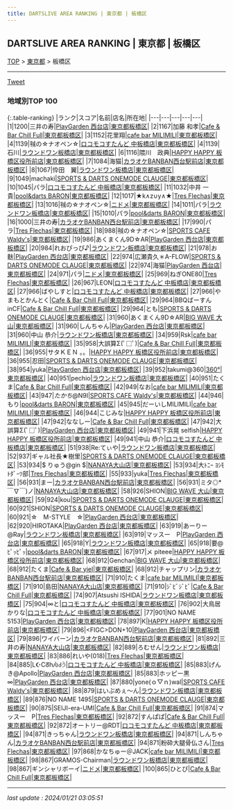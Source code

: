 ```yaml
---
title: DARTSLIVE AREA RANKING | 東京都 | 板橋区
---
```

## DARTSLIVE AREA RANKING | 東京都 | 板橋区

[TOP](/darts/rank/) > [東京都](/darts/rank/東京都/) > 板橋区

___

<a href="https://twitter.com/share?ref_src=twsrc%5Etfw" data-text="DARTSLIVE AREA RANKING | 東京都板橋区" class="twitter-share-button" data-via="DARTSLIVE" data-hashtags="DARTSLIVE" data-related="DARTSLIVE" data-show-count="false">Tweet</a>

### 地域別TOP 100

{:.table-ranking}
|ランク|スコア|名前|店名|所在地|
|---|---|---|---|---|
|1|1200|三井の寿|<a href="https://search.dartslive.com/jp/shop/2dad1606d2defda5774c926eb736cb5a">PlayGarden 西台店</a>|<a href="/darts/rank/東京都/板橋区">東京都板橋区</a>|
|2|1167|加藤 和孝|<a href="https://search.dartslive.com/jp/shop/d984a1f7dd09055c0d9b047a20a7ba1e">Cafe & Bar Chill Full</a>|<a href="/darts/rank/東京都/板橋区">東京都板橋区</a>|
|3|1152|花里翔|<a href="https://search.dartslive.com/jp/shop/ecb2c4bdef0b10390d9b047a20a7ba1e">cafe bar MILIMILI</a>|<a href="/darts/rank/東京都/板橋区">東京都板橋区</a>|
|4|1139|㍻の☆ナオペン☆|<a href="https://search.dartslive.com/jp/shop/5fd64e030cf99c880d9b047a20a7ba1e">ロコモコすたんど 中板橋店</a>|<a href="/darts/rank/東京都/板橋区">東京都板橋区</a>|
|4|1139|石川|<a href="https://search.dartslive.com/jp/shop/9569b5ff4dbb796b0d9b047a20a7ba1e">ラウンドワン板橋店</a>|<a href="/darts/rank/東京都/板橋区">東京都板橋区</a>|
|6|1116|隈川　政典|<a href="https://search.dartslive.com/jp/shop/17b404215110f4010d9b047a20a7ba1e">HAPPY HAPPY 板橋区役所前店</a>|<a href="/darts/rank/東京都/板橋区">東京都板橋区</a>|
|7|1084|海猫|<a href="https://search.dartslive.com/jp/shop/6768749795d555860d9b047a20a7ba1e">カラオケBANBAN西台駅前店</a>|<a href="/darts/rank/東京都/板橋区">東京都板橋区</a>|
|8|1067|忰田　翼|<a href="https://search.dartslive.com/jp/shop/9569b5ff4dbb796b0d9b047a20a7ba1e">ラウンドワン板橋店</a>|<a href="/darts/rank/東京都/板橋区">東京都板橋区</a>|
|9|1049|machaki|<a href="https://search.dartslive.com/jp/shop/ea890863136138930d9b047a20a7ba1e">SPORTS & DARTS ONEMODE CLAUGE</a>|<a href="/darts/rank/東京都/板橋区">東京都板橋区</a>|
|10|1045|パラ|<a href="https://search.dartslive.com/jp/shop/5fd64e030cf99c880d9b047a20a7ba1e">ロコモコすたんど 中板橋店</a>|<a href="/darts/rank/東京都/板橋区">東京都板橋区</a>|
|11|1032|中井 一貴|<a href="https://search.dartslive.com/jp/shop/adff8c73cc111aa30d9b047a20a7ba1e">pool&darts BARON</a>|<a href="/darts/rank/東京都/板橋区">東京都板橋区</a>|
|12|1017|★k∧z∪y∧★|<a href="https://search.dartslive.com/jp/shop/47f09f8b860cf463790ab824ce8730e5">Tres Flechas</a>|<a href="/darts/rank/東京都/板橋区">東京都板橋区</a>|
|13|1016|㍻の☆ナオペン☆|<a href="https://search.dartslive.com/jp/shop/f9939aa86ba1ba4b25d56fb0e5c39bac">ニドメ</a>|<a href="/darts/rank/東京都/板橋区">東京都板橋区</a>|
|14|1011|パラ|<a href="https://search.dartslive.com/jp/shop/9569b5ff4dbb796b0d9b047a20a7ba1e">ラウンドワン板橋店</a>|<a href="/darts/rank/東京都/板橋区">東京都板橋区</a>|
|15|1010|パラ|<a href="https://search.dartslive.com/jp/shop/adff8c73cc111aa30d9b047a20a7ba1e">pool&darts BARON</a>|<a href="/darts/rank/東京都/板橋区">東京都板橋区</a>|
|16|1000|三井の寿|<a href="https://search.dartslive.com/jp/shop/6768749795d555860d9b047a20a7ba1e">カラオケBANBAN西台駅前店</a>|<a href="/darts/rank/東京都/板橋区">東京都板橋区</a>|
|17|990|パラ|<a href="https://search.dartslive.com/jp/shop/47f09f8b860cf463790ab824ce8730e5">Tres Flechas</a>|<a href="/darts/rank/東京都/板橋区">東京都板橋区</a>|
|18|988|㍻の☆ナオペン☆|<a href="https://search.dartslive.com/jp/shop/cb00df1d849659740d9b047a20a7ba1e">SPORTS CAFE Waldy's</a>|<a href="/darts/rank/東京都/板橋区">東京都板橋区</a>|
|19|986|あくまくん9D☆AR|<a href="https://search.dartslive.com/jp/shop/2dad1606d2defda5774c926eb736cb5a">PlayGarden 西台店</a>|<a href="/darts/rank/東京都/板橋区">東京都板橋区</a>|
|20|984|れおぴっぴ♪|<a href="https://search.dartslive.com/jp/shop/9569b5ff4dbb796b0d9b047a20a7ba1e">ラウンドワン板橋店</a>|<a href="/darts/rank/東京都/板橋区">東京都板橋区</a>|
|21|978|お麩|<a href="https://search.dartslive.com/jp/shop/2dad1606d2defda5774c926eb736cb5a">PlayGarden 西台店</a>|<a href="/darts/rank/東京都/板橋区">東京都板橋区</a>|
|22|974|広瀬貴久＊A-FLOW|<a href="https://search.dartslive.com/jp/shop/ea890863136138930d9b047a20a7ba1e">SPORTS & DARTS ONEMODE CLAUGE</a>|<a href="/darts/rank/東京都/板橋区">東京都板橋区</a>|
|22|974|海猫|<a href="https://search.dartslive.com/jp/shop/2dad1606d2defda5774c926eb736cb5a">PlayGarden 西台店</a>|<a href="/darts/rank/東京都/板橋区">東京都板橋区</a>|
|24|971|パラ|<a href="https://search.dartslive.com/jp/shop/f9939aa86ba1ba4b25d56fb0e5c39bac">ニドメ</a>|<a href="/darts/rank/東京都/板橋区">東京都板橋区</a>|
|25|969|ねぎONE80|<a href="https://search.dartslive.com/jp/shop/47f09f8b860cf463790ab824ce8730e5">Tres Flechas</a>|<a href="/darts/rank/東京都/板橋区">東京都板橋区</a>|
|26|967|LEON|<a href="https://search.dartslive.com/jp/shop/5fd64e030cf99c880d9b047a20a7ba1e">ロコモコすたんど 中板橋店</a>|<a href="/darts/rank/東京都/板橋区">東京都板橋区</a>|
|27|966|ばやしすと|<a href="https://search.dartslive.com/jp/shop/5fd64e030cf99c880d9b047a20a7ba1e">ロコモコすたんど 中板橋店</a>|<a href="/darts/rank/東京都/板橋区">東京都板橋区</a>|
|27|966|やまもとかんとく|<a href="https://search.dartslive.com/jp/shop/d984a1f7dd09055c0d9b047a20a7ba1e">Cafe & Bar Chill Full</a>|<a href="/darts/rank/東京都/板橋区">東京都板橋区</a>|
|29|964|BBQばーすんinCF|<a href="https://search.dartslive.com/jp/shop/d984a1f7dd09055c0d9b047a20a7ba1e">Cafe & Bar Chill Full</a>|<a href="/darts/rank/東京都/板橋区">東京都板橋区</a>|
|29|964|とも|<a href="https://search.dartslive.com/jp/shop/ea890863136138930d9b047a20a7ba1e">SPORTS & DARTS ONEMODE CLAUGE</a>|<a href="/darts/rank/東京都/板橋区">東京都板橋区</a>|
|31|960|あくまくん9D☆AR|<a href="https://search.dartslive.com/jp/shop/17ec1cdb7f3d7f6d0d9b047a20a7ba1e">BIG WAVE 大山</a>|<a href="/darts/rank/東京都/板橋区">東京都板橋区</a>|
|31|960|しんちゃん|<a href="https://search.dartslive.com/jp/shop/2dad1606d2defda5774c926eb736cb5a">PlayGarden 西台店</a>|<a href="/darts/rank/東京都/板橋区">東京都板橋区</a>|
|31|960|中山 恭介|<a href="https://search.dartslive.com/jp/shop/9569b5ff4dbb796b0d9b047a20a7ba1e">ラウンドワン板橋店</a>|<a href="/darts/rank/東京都/板橋区">東京都板橋区</a>|
|34|959|Rsk|<a href="https://search.dartslive.com/jp/shop/ecb2c4bdef0b10390d9b047a20a7ba1e">cafe bar MILIMILI</a>|<a href="/darts/rank/東京都/板橋区">東京都板橋区</a>|
|35|958|大誤算Σ(ﾟ□ﾟ)|<a href="https://search.dartslive.com/jp/shop/d984a1f7dd09055c0d9b047a20a7ba1e">Cafe & Bar Chill Full</a>|<a href="/darts/rank/東京都/板橋区">東京都板橋区</a>|
|36|955|サタＫＥＮ 。。|<a href="https://search.dartslive.com/jp/shop/17b404215110f4010d9b047a20a7ba1e">HAPPY HAPPY 板橋区役所前店</a>|<a href="/darts/rank/東京都/板橋区">東京都板橋区</a>|
|36|955|忍田|<a href="https://search.dartslive.com/jp/shop/ea890863136138930d9b047a20a7ba1e">SPORTS & DARTS ONEMODE CLAUGE</a>|<a href="/darts/rank/東京都/板橋区">東京都板橋区</a>|
|38|954|yuka|<a href="https://search.dartslive.com/jp/shop/2dad1606d2defda5774c926eb736cb5a">PlayGarden 西台店</a>|<a href="/darts/rank/東京都/板橋区">東京都板橋区</a>|
|39|952|takumi@360|<a href="https://search.dartslive.com/jp/shop/25444608235366e30d9b047a20a7ba1e">360°</a>|<a href="/darts/rank/東京都/板橋区">東京都板橋区</a>|
|40|951|pechio|<a href="https://search.dartslive.com/jp/shop/9569b5ff4dbb796b0d9b047a20a7ba1e">ラウンドワン板橋店</a>|<a href="/darts/rank/東京都/板橋区">東京都板橋区</a>|
|40|951|たくま|<a href="https://search.dartslive.com/jp/shop/d984a1f7dd09055c0d9b047a20a7ba1e">Cafe & Bar Chill Full</a>|<a href="/darts/rank/東京都/板橋区">東京都板橋区</a>|
|42|949|なお|<a href="https://search.dartslive.com/jp/shop/ecb2c4bdef0b10390d9b047a20a7ba1e">cafe bar MILIMILI</a>|<a href="/darts/rank/東京都/板橋区">東京都板橋区</a>|
|43|947|$たかち$@N9I|<a href="https://search.dartslive.com/jp/shop/cb00df1d849659740d9b047a20a7ba1e">SPORTS CAFE Waldy's</a>|<a href="/darts/rank/東京都/板橋区">東京都板橋区</a>|
|44|946|もり|<a href="https://search.dartslive.com/jp/shop/adff8c73cc111aa30d9b047a20a7ba1e">pool&darts BARON</a>|<a href="/darts/rank/東京都/板橋区">東京都板橋区</a>|
|45|945|だーいしMILIMILI|<a href="https://search.dartslive.com/jp/shop/ecb2c4bdef0b10390d9b047a20a7ba1e">cafe bar MILIMILI</a>|<a href="/darts/rank/東京都/板橋区">東京都板橋区</a>|
|46|944|こじみな|<a href="https://search.dartslive.com/jp/shop/17b404215110f4010d9b047a20a7ba1e">HAPPY HAPPY 板橋区役所前店</a>|<a href="/darts/rank/東京都/板橋区">東京都板橋区</a>|
|47|942|ななしー|<a href="https://search.dartslive.com/jp/shop/d984a1f7dd09055c0d9b047a20a7ba1e">Cafe & Bar Chill Full</a>|<a href="/darts/rank/東京都/板橋区">東京都板橋区</a>|
|47|942|大誤算Σ(ﾟ□ﾟ)|<a href="https://search.dartslive.com/jp/shop/2dad1606d2defda5774c926eb736cb5a">PlayGarden 西台店</a>|<a href="/darts/rank/東京都/板橋区">東京都板橋区</a>|
|49|941|下浜晃 selfish|<a href="https://search.dartslive.com/jp/shop/17b404215110f4010d9b047a20a7ba1e">HAPPY HAPPY 板橋区役所前店</a>|<a href="/darts/rank/東京都/板橋区">東京都板橋区</a>|
|49|941|中山 恭介|<a href="https://search.dartslive.com/jp/shop/5fd64e030cf99c880d9b047a20a7ba1e">ロコモコすたんど 中板橋店</a>|<a href="/darts/rank/東京都/板橋区">東京都板橋区</a>|
|51|938|Re:てぃや|<a href="https://search.dartslive.com/jp/shop/9569b5ff4dbb796b0d9b047a20a7ba1e">ラウンドワン板橋店</a>|<a href="/darts/rank/東京都/板橋区">東京都板橋区</a>|
|52|937|ギャル社長★樹里|<a href="https://search.dartslive.com/jp/shop/ea890863136138930d9b047a20a7ba1e">SPORTS & DARTS ONEMODE CLAUGE</a>|<a href="/darts/rank/東京都/板橋区">東京都板橋区</a>|
|53|934|$ りゅう@gin $|<a href="https://search.dartslive.com/jp/shop/457b14e6d80477130d9b047a20a7ba1e">NANAYA大山店</a>|<a href="/darts/rank/東京都/板橋区">東京都板橋区</a>|
|53|934|大ﾄﾆｰ ﾖｼﾓﾄﾀﾞｰﾂ部|<a href="https://search.dartslive.com/jp/shop/47f09f8b860cf463790ab824ce8730e5">Tres Flechas</a>|<a href="/darts/rank/東京都/板橋区">東京都板橋区</a>|
|55|933|yuka|<a href="https://search.dartslive.com/jp/shop/47f09f8b860cf463790ab824ce8730e5">Tres Flechas</a>|<a href="/darts/rank/東京都/板橋区">東京都板橋区</a>|
|56|931|まー|<a href="https://search.dartslive.com/jp/shop/6768749795d555860d9b047a20a7ba1e">カラオケBANBAN西台駅前店</a>|<a href="/darts/rank/東京都/板橋区">東京都板橋区</a>|
|56|931|ミタ◎*￣∇￣)ノ|<a href="https://search.dartslive.com/jp/shop/457b14e6d80477130d9b047a20a7ba1e">NANAYA大山店</a>|<a href="/darts/rank/東京都/板橋区">東京都板橋区</a>|
|58|926|SHION|<a href="https://search.dartslive.com/jp/shop/17ec1cdb7f3d7f6d0d9b047a20a7ba1e">BIG WAVE 大山</a>|<a href="/darts/rank/東京都/板橋区">東京都板橋区</a>|
|59|924|kou|<a href="https://search.dartslive.com/jp/shop/ea890863136138930d9b047a20a7ba1e">SPORTS & DARTS ONEMODE CLAUGE</a>|<a href="/darts/rank/東京都/板橋区">東京都板橋区</a>|
|60|921|SHION|<a href="https://search.dartslive.com/jp/shop/ea890863136138930d9b047a20a7ba1e">SPORTS & DARTS ONEMODE CLAUGE</a>|<a href="/darts/rank/東京都/板橋区">東京都板橋区</a>|
|60|921|☆　M-STYLE　☆|<a href="https://search.dartslive.com/jp/shop/2dad1606d2defda5774c926eb736cb5a">PlayGarden 西台店</a>|<a href="/darts/rank/東京都/板橋区">東京都板橋区</a>|
|62|920|HIROTAKA|<a href="https://search.dartslive.com/jp/shop/2dad1606d2defda5774c926eb736cb5a">PlayGarden 西台店</a>|<a href="/darts/rank/東京都/板橋区">東京都板橋区</a>|
|63|919|あーりー@Ray|<a href="https://search.dartslive.com/jp/shop/9569b5ff4dbb796b0d9b047a20a7ba1e">ラウンドワン板橋店</a>|<a href="/darts/rank/東京都/板橋区">東京都板橋区</a>|
|63|919|マッスー　P|<a href="https://search.dartslive.com/jp/shop/2dad1606d2defda5774c926eb736cb5a">PlayGarden 西台店</a>|<a href="/darts/rank/東京都/板橋区">東京都板橋区</a>|
|65|918|Y|<a href="https://search.dartslive.com/jp/shop/9569b5ff4dbb796b0d9b047a20a7ba1e">ラウンドワン板橋店</a>|<a href="/darts/rank/東京都/板橋区">東京都板橋区</a>|
|65|918|要@ﾋﾟｯﾋﾟｯ|<a href="https://search.dartslive.com/jp/shop/adff8c73cc111aa30d9b047a20a7ba1e">pool&darts BARON</a>|<a href="/darts/rank/東京都/板橋区">東京都板橋区</a>|
|67|917|メ piteee|<a href="https://search.dartslive.com/jp/shop/17b404215110f4010d9b047a20a7ba1e">HAPPY HAPPY 板橋区役所前店</a>|<a href="/darts/rank/東京都/板橋区">東京都板橋区</a>|
|68|912|Genchan|<a href="https://search.dartslive.com/jp/shop/17ec1cdb7f3d7f6d0d9b047a20a7ba1e">BIG WAVE 大山</a>|<a href="/darts/rank/東京都/板橋区">東京都板橋区</a>|
|68|912|たくま|<a href="https://search.dartslive.com/jp/shop/34eb27127705d32b0d9b047a20a7ba1e">Cafe & Bar yiel</a>|<a href="/darts/rank/東京都/板橋区">東京都板橋区</a>|
|68|912|チャップリン|<a href="https://search.dartslive.com/jp/shop/6768749795d555860d9b047a20a7ba1e">カラオケBANBAN西台駅前店</a>|<a href="/darts/rank/東京都/板橋区">東京都板橋区</a>|
|71|910|たくま|<a href="https://search.dartslive.com/jp/shop/ecb2c4bdef0b10390d9b047a20a7ba1e">cafe bar MILIMILI</a>|<a href="/darts/rank/東京都/板橋区">東京都板橋区</a>|
|71|910|島田|<a href="https://search.dartslive.com/jp/shop/457b14e6d80477130d9b047a20a7ba1e">NANAYA大山店</a>|<a href="/darts/rank/東京都/板橋区">東京都板橋区</a>|
|71|910|ｼﾞﾋﾞｼﾞﾋﾞ|<a href="https://search.dartslive.com/jp/shop/d984a1f7dd09055c0d9b047a20a7ba1e">Cafe & Bar Chill Full</a>|<a href="/darts/rank/東京都/板橋区">東京都板橋区</a>|
|74|907|Atsushi ISHIDA|<a href="https://search.dartslive.com/jp/shop/9569b5ff4dbb796b0d9b047a20a7ba1e">ラウンドワン板橋店</a>|<a href="/darts/rank/東京都/板橋区">東京都板橋区</a>|
|75|904|∞と|<a href="https://search.dartslive.com/jp/shop/5fd64e030cf99c880d9b047a20a7ba1e">ロコモコすたんど 中板橋店</a>|<a href="/darts/rank/東京都/板橋区">東京都板橋区</a>|
|76|902|大鳥居 かりな|<a href="https://search.dartslive.com/jp/shop/5fd64e030cf99c880d9b047a20a7ba1e">ロコモコすたんど 中板橋店</a>|<a href="/darts/rank/東京都/板橋区">東京都板橋区</a>|
|77|901|NO NAME 5153|<a href="https://search.dartslive.com/jp/shop/2dad1606d2defda5774c926eb736cb5a">PlayGarden 西台店</a>|<a href="/darts/rank/東京都/板橋区">東京都板橋区</a>|
|78|897|K|<a href="https://search.dartslive.com/jp/shop/17b404215110f4010d9b047a20a7ba1e">HAPPY HAPPY 板橋区役所前店</a>|<a href="/darts/rank/東京都/板橋区">東京都板橋区</a>|
|79|896|&lt;FIGC&gt;DON+10|<a href="https://search.dartslive.com/jp/shop/2dad1606d2defda5774c926eb736cb5a">PlayGarden 西台店</a>|<a href="/darts/rank/東京都/板橋区">東京都板橋区</a>|
|79|896|ワイバーン|<a href="https://search.dartslive.com/jp/shop/6768749795d555860d9b047a20a7ba1e">カラオケBANBAN西台駅前店</a>|<a href="/darts/rank/東京都/板橋区">東京都板橋区</a>|
|81|892|三井の寿|<a href="https://search.dartslive.com/jp/shop/457b14e6d80477130d9b047a20a7ba1e">NANAYA大山店</a>|<a href="/darts/rank/東京都/板橋区">東京都板橋区</a>|
|82|889|ろむせん|<a href="https://search.dartslive.com/jp/shop/9569b5ff4dbb796b0d9b047a20a7ba1e">ラウンドワン板橋店</a>|<a href="/darts/rank/東京都/板橋区">東京都板橋区</a>|
|83|886|れいや(018)|<a href="https://search.dartslive.com/jp/shop/47f09f8b860cf463790ab824ce8730e5">Tres Flechas</a>|<a href="/darts/rank/東京都/板橋区">東京都板橋区</a>|
|84|885|L☪Cᘔƕს꒭੭ੇ|<a href="https://search.dartslive.com/jp/shop/5fd64e030cf99c880d9b047a20a7ba1e">ロコモコすたんど 中板橋店</a>|<a href="/darts/rank/東京都/板橋区">東京都板橋区</a>|
|85|883|げんき@Apollo|<a href="https://search.dartslive.com/jp/shop/2dad1606d2defda5774c926eb736cb5a">PlayGarden 西台店</a>|<a href="/darts/rank/東京都/板橋区">東京都板橋区</a>|
|85|883|ホッピー黒∞|<a href="https://search.dartslive.com/jp/shop/2dad1606d2defda5774c926eb736cb5a">PlayGarden 西台店</a>|<a href="/darts/rank/東京都/板橋区">東京都板橋区</a>|
|87|880|yone(ｏ▽ｎ)wal|<a href="https://search.dartslive.com/jp/shop/cb00df1d849659740d9b047a20a7ba1e">SPORTS CAFE Waldy's</a>|<a href="/darts/rank/東京都/板橋区">東京都板橋区</a>|
|88|879|はいぶめぇ〜ん|<a href="https://search.dartslive.com/jp/shop/9569b5ff4dbb796b0d9b047a20a7ba1e">ラウンドワン板橋店</a>|<a href="/darts/rank/東京都/板橋区">東京都板橋区</a>|
|89|876|NO NAME 1495|<a href="https://search.dartslive.com/jp/shop/ea890863136138930d9b047a20a7ba1e">SPORTS & DARTS ONEMODE CLAUGE</a>|<a href="/darts/rank/東京都/板橋区">東京都板橋区</a>|
|90|875|SEIJI-era-UMI|<a href="https://search.dartslive.com/jp/shop/d984a1f7dd09055c0d9b047a20a7ba1e">Cafe & Bar Chill Full</a>|<a href="/darts/rank/東京都/板橋区">東京都板橋区</a>|
|91|874|マッスー　P|<a href="https://search.dartslive.com/jp/shop/47f09f8b860cf463790ab824ce8730e5">Tres Flechas</a>|<a href="/darts/rank/東京都/板橋区">東京都板橋区</a>|
|92|872|すんぱぱ|<a href="https://search.dartslive.com/jp/shop/d984a1f7dd09055c0d9b047a20a7ba1e">Cafe & Bar Chill Full</a>|<a href="/darts/rank/東京都/板橋区">東京都板橋区</a>|
|92|872|オートリー@RDT|<a href="https://search.dartslive.com/jp/shop/5fd64e030cf99c880d9b047a20a7ba1e">ロコモコすたんど 中板橋店</a>|<a href="/darts/rank/東京都/板橋区">東京都板橋区</a>|
|94|871|きっちゃん|<a href="https://search.dartslive.com/jp/shop/9569b5ff4dbb796b0d9b047a20a7ba1e">ラウンドワン板橋店</a>|<a href="/darts/rank/東京都/板橋区">東京都板橋区</a>|
|94|871|しんちゃん|<a href="https://search.dartslive.com/jp/shop/6768749795d555860d9b047a20a7ba1e">カラオケBANBAN西台駅前店</a>|<a href="/darts/rank/東京都/板橋区">東京都板橋区</a>|
|94|871|粉砕大腿骨仏さん|<a href="https://search.dartslive.com/jp/shop/47f09f8b860cf463790ab824ce8730e5">Tres Flechas</a>|<a href="/darts/rank/東京都/板橋区">東京都板橋区</a>|
|97|868|かなちゅー＠JACK|<a href="https://search.dartslive.com/jp/shop/ecb2c4bdef0b10390d9b047a20a7ba1e">cafe bar MILIMILI</a>|<a href="/darts/rank/東京都/板橋区">東京都板橋区</a>|
|98|867|GRAMOS-Chairman|<a href="https://search.dartslive.com/jp/shop/9569b5ff4dbb796b0d9b047a20a7ba1e">ラウンドワン板橋店</a>|<a href="/darts/rank/東京都/板橋区">東京都板橋区</a>|
|98|867|ギンシャリボーイ|<a href="https://search.dartslive.com/jp/shop/f9939aa86ba1ba4b25d56fb0e5c39bac">ニドメ</a>|<a href="/darts/rank/東京都/板橋区">東京都板橋区</a>|
|100|865|ひとぴ|<a href="https://search.dartslive.com/jp/shop/d984a1f7dd09055c0d9b047a20a7ba1e">Cafe & Bar Chill Full</a>|<a href="/darts/rank/東京都/板橋区">東京都板橋区</a>|



___

_last update : 2024/01/21 03:05:51_


<script src="https://cdnjs.cloudflare.com/ajax/libs/jquery/3.6.1/jquery.min.js" integrity="sha512-aVKKRRi/Q/YV+4mjoKBsE4x3H+BkegoM/em46NNlCqNTmUYADjBbeNefNxYV7giUp0VxICtqdrbqU7iVaeZNXA==" crossorigin="anonymous" referrerpolicy="no-referrer"></script>
<script src="https://cdnjs.cloudflare.com/ajax/libs/jquery.tablesorter/2.31.3/js/jquery.tablesorter.min.js" integrity="sha512-qzgd5cYSZcosqpzpn7zF2ZId8f/8CHmFKZ8j7mU4OUXTNRd5g+ZHBPsgKEwoqxCtdQvExE5LprwwPAgoicguNg==" crossorigin="anonymous" referrerpolicy="no-referrer"></script>
<link rel="stylesheet" href="https://cdnjs.cloudflare.com/ajax/libs/jquery.tablesorter/2.31.3/css/theme.default.min.css" integrity="sha512-wghhOJkjQX0Lh3NSWvNKeZ0ZpNn+SPVXX1Qyc9OCaogADktxrBiBdKGDoqVUOyhStvMBmJQ8ZdMHiR3wuEq8+w==" crossorigin="anonymous" referrerpolicy="no-referrer" />
<script>
$(function() {
    $(".table-ranking").tablesorter({sortList:[[0, 0]]});
});
</script>

<script async src="https://platform.twitter.com/widgets.js" charset="utf-8"></script>